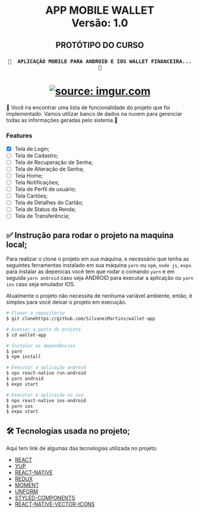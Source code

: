 <h1 align="center">
   APP MOBILE WALLET
    <br />
   Versão: 1.0
</h1>

<h2 align="center">
   PROTÓTIPO DO CURSO
</h2>

<h3 align="center">

	🚧  APLICAÇÃO MOBILE PARA ANDROID E IOS WALLET FINANCEIRA...  🚧
</h3>

<h1 align="center">
    <a href="https://imgur.com/007uH7C"><img src="https://i.imgur.com/007uH7C.png" title="source: imgur.com" /></a>
    <br />
</h1>

🚀 Você ira encontrar uma lista de funcionalidade do projeto que foi implementado. Vamos utilizar banco de dados na nuvem para gerenciar todas as informações geradas pelo sistema.📄

### Features

- [X] Tela de Login;
- [ ] Tela de Cadastro;
- [ ] Tela de Recuperação de Senha;
- [ ] Tela de Alteração de Senha;
- [ ] Tela Home;
- [ ] Tela Notificações;
- [ ] Tela de Perfil de usuário;
- [ ] Tela Cartões;
- [ ] Tela de Detalhes do Cartão;
- [ ] Tela de Status da Renda;
- [ ] Tela de Transferência;

## ✅ Instrução para rodar o projeto na maquina local;

Para realizar o clone o projeto em sua máquina, e necessário que tenha as seguintes ferramentas instalado em sua máquina `yarn` ou `npm`, `node js`, `expo`. para instalar as depenicas você tem que rodar o comando `yarn` e em seguida `yarn android` caso seja ANDROID para executar a aplicação ou `yarn ios` caso seja emulador IOS.

Atualmente o projeto não necessita de nenhuma variável ambiente, então, é simples para você deixar o projeto em execução.

```bash
# Clonar o repositório
$ git clonehttps://github.com/SilvaneiMartins/wallet-app

# Acessar a pasta do projeto
$ cd wallet-app

# Instalar as dependências
$ yarn 
$ npm install

# Executar a aplicação android
$ npx react-native run-android
$ yarn android 
$ expo start

# Executar a aplicação no ios
$ npx react-native ios-android 
$ yarn ios
$ expo start
```

## 🛠 Tecnologias usada no projeto;

Aqui tem link de algumas das tecnologias utilizada no projeto.

-   [REACT](https://pt-br.reactjs.org)
-   [YUP](https://github.com/jquense/yup)
-   [REACT-NATIVE](https://reactnative.dev/)
-   [REDUX](https://github.com/reduxjs/redux)
-   [MOMENT](https://github.com/moment/moment)
-   [UNFORM](https://github.com/unform/unform)
-   [STYLED-COMPONENTS](https://styled-components.com/)
-   [REACT-NATIVE-VECTOR-ICONS](https://phosphoricons.com/)


